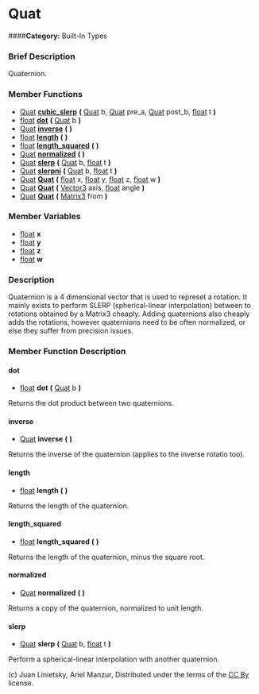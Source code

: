 #  Quat  
####**Category:** Built-In Types

###  Brief Description  
Quaternion.

###  Member Functions 
  * [Quat](class_quat)  **[cubic&#95;slerp](#cubic_slerp)**  **(** [Quat](class_quat) b, [Quat](class_quat) pre_a, [Quat](class_quat) post_b, [float](class_float) t  **)**
  * [float](class_float)  **[dot](#dot)**  **(** [Quat](class_quat) b  **)**
  * [Quat](class_quat)  **[inverse](#inverse)**  **(** **)**
  * [float](class_float)  **[length](#length)**  **(** **)**
  * [float](class_float)  **[length&#95;squared](#length_squared)**  **(** **)**
  * [Quat](class_quat)  **[normalized](#normalized)**  **(** **)**
  * [Quat](class_quat)  **[slerp](#slerp)**  **(** [Quat](class_quat) b, [float](class_float) t  **)**
  * [Quat](class_quat)  **[slerpni](#slerpni)**  **(** [Quat](class_quat) b, [float](class_float) t  **)**
  * [Quat](class_quat)  **[Quat](#Quat)**  **(** [float](class_float) x, [float](class_float) y, [float](class_float) z, [float](class_float) w  **)**
  * [Quat](class_quat)  **[Quat](#Quat)**  **(** [Vector3](class_vector3) axis, [float](class_float) angle  **)**
  * [Quat](class_quat)  **[Quat](#Quat)**  **(** [Matrix3](class_matrix3) from  **)**

###  Member Variables  
  * [float](class_float) **x**
  * [float](class_float) **y**
  * [float](class_float) **z**
  * [float](class_float) **w**

###  Description  
Quaternion is a 4 dimensional vector that is used to represet a rotation. It mainly exists to perform SLERP (spherical-linear interpolation) between to rotations obtained by a Matrix3 cheaply. Adding quaternions also cheaply adds the rotations, however quaternions need to be often normalized, or else they suffer from precision issues.

###  Member Function Description  

#### <a name="dot">dot</a>
  * [float](class_float)  **dot**  **(** [Quat](class_quat) b  **)**

Returns the dot product between two quaternions.

#### <a name="inverse">inverse</a>
  * [Quat](class_quat)  **inverse**  **(** **)**

Returns the inverse of the quaternion (applies to the inverse rotatio too).

#### <a name="length">length</a>
  * [float](class_float)  **length**  **(** **)**

Returns the length of the quaternion.

#### <a name="length_squared">length_squared</a>
  * [float](class_float)  **length&#95;squared**  **(** **)**

Returns the length of the quaternion, minus the square root.

#### <a name="normalized">normalized</a>
  * [Quat](class_quat)  **normalized**  **(** **)**

Returns a copy of the quaternion, normalized to unit length.

#### <a name="slerp">slerp</a>
  * [Quat](class_quat)  **slerp**  **(** [Quat](class_quat) b, [float](class_float) t  **)**

Perform a spherical-linear interpolation with another quaternion.


(c) Juan Linietsky, Ariel Manzur, Distributed under the terms of the [CC By](https://creativecommons.org/licenses/by/3.0/legalcode) license.
